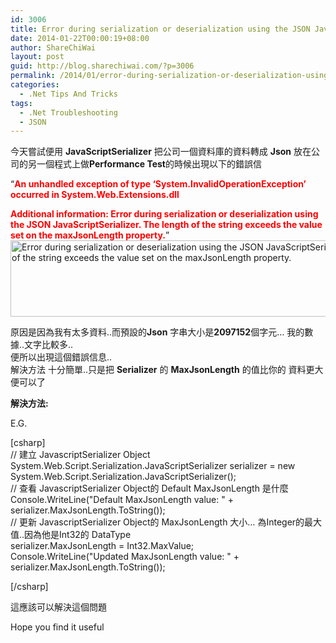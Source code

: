 ```yaml
---
id: 3006
title: Error during serialization or deserialization using the JSON JavaScriptSerializer. The length of the string exceeds the value set on the maxJsonLength property.
date: 2014-01-22T00:00:19+08:00
author: ShareChiWai
layout: post
guid: http://blog.sharechiwai.com/?p=3006
permalink: /2014/01/error-during-serialization-or-deserialization-using-the-json-javascriptserializer-the-length-of-the-string-exceeds-the-value-set-on-the-maxjsonlength-property/
categories:
  - .Net Tips And Tricks
tags:
  - .Net Troubleshooting
  - JSON
---
```

今天嘗試便用 **JavaScriptSerializer** 把公司一個資料庫的資料轉成 **Json** 放在公司的另一個程式上做**Performance Test**的時候出現以下的錯誤信

&#8220;**<span style="color: #ff0000;">An unhandled exception of type &#8216;System.InvalidOperationException&#8217; occurred in System.Web.Extensions.dll</span>**

**<span style="color: #ff0000;">Additional information: Error during serialization or deserialization using the JSON JavaScriptSerializer. The length of the string exceeds the value set on the maxJsonLength property.</span>**&#8221;  
<img class="alignnone" alt="Error during serialization or deserialization using the JSON JavaScriptSerializer. The length of the string exceeds the value set on the maxJsonLength property." src="https://i1.wp.com/farm8.staticflickr.com/7323/12346525195_9902186396_c.jpg?resize=625%2C122" width="625" height="122" data-recalc-dims="1" /> 

原因是因為我有太多資料..而預設的**Json** 字串大小是**2097152**個字元&#8230; 我的數據..文字比較多..  
便所以出現這個錯誤信息..  
解決方法 十分簡單..只是把 **Serializer** 的 **MaxJsonLength** 的值比你的 資料更大便可以了

**解決方法:**

E.G.

[csharp]  
// 建立 JavascriptSerializer Object  
System.Web.Script.Serialization.JavaScriptSerializer serializer = new System.Web.Script.Serialization.JavaScriptSerializer();  
// 查看 JavascriptSerializer Object的 Default MaxJsonLength 是什麼  
Console.WriteLine("Default MaxJsonLength value: " + serializer.MaxJsonLength.ToString());  
// 更新 JavascriptSerializer Object的 MaxJsonLength 大小&#8230; 為Integer的最大值..因為他是Int32的 DataType  
serializer.MaxJsonLength = Int32.MaxValue;  
Console.WriteLine("Updated MaxJsonLength value: " + serializer.MaxJsonLength.ToString());

[/csharp]

這應該可以解決這個問題

Hope you find it useful
